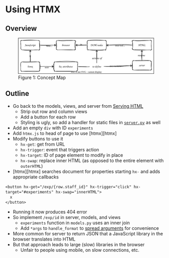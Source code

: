 # Using HTMX

## Overview

<figure id="htmx-concept-map">
  <img src="htmx_concept_map.svg" alt="concept map of HTMX"/>
  <figcaption>Figure 1: Concept Map</figcaption>
</figure>

<p id="terms"></p>

## Outline

-   Go back to the models, views, and server from [Serving HTML](../09_view/index.md)
    -   Strip out row and column views
    -   Add a button for each row
    -   Styling is ugly, so add a handler for static files in [`server.py`](./server.py) as well
-   Add an empty `div` with ID `experiments`
-   Add `htmx.js` to head of page to use [htmx][htmx]
-   Modify buttons to use it
    -   `hx-get`: get from URL
    -   `hx-trigger`: event that triggers action
    -   `hx-target`: ID of page element to modify in place
    -   `hx-swap`: replace inner HTML (as opposed to the entire element with `outerHTML`)
-   [htmx][htmx] searches document for properties starting `hx-` and adds appropriate callbacks

```
<button hx-get="/exp/{row.staff_id}" hx-trigger="click" hx-target="#experiments" hx-swap="innerHTML">
  x
</button>
```

-   Running it now produces 404 error
-   So implement `/exp/id` in server, models, and views
    -   `experiments` function in `models.py` uses an inner join
    -   Add `*args` to `handle_format` to [spread arguments](g:spread-arguments) for convenience
-   More common for server to return JSON that a JavaScript library in the browser translates into HTML
-   But that approach leads to large (slow) libraries in the browser
    -   Unfair to people using mobile, on slow connections, etc.
